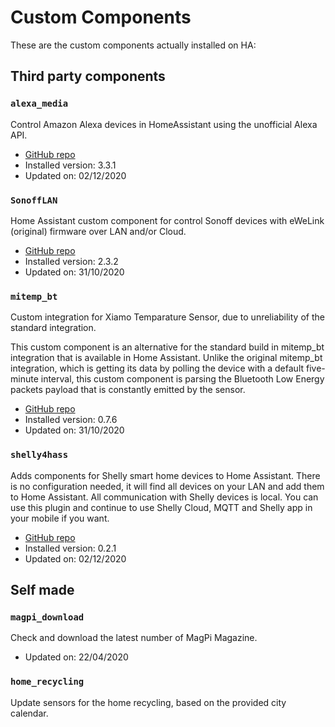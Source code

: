 # Custom Components

These are the custom components actually installed on HA:

## Third party components

### `alexa_media`

Control Amazon Alexa devices in HomeAssistant using the unofficial Alexa API.

* [GitHub repo](https://github.com/custom-components/alexa_media_player)
* Installed version: 3.3.1
* Updated on: 02/12/2020

### `SonoffLAN`

Home Assistant custom component for control Sonoff devices with eWeLink (original) firmware over LAN and/or Cloud.

* [GitHub repo](https://github.com/AlexxIT/SonoffLAN)
* Installed version: 2.3.2
* Updated on: 31/10/2020

### `mitemp_bt`

Custom integration for Xiamo Temparature Sensor, due to unreliability of the standard integration.

This custom component is an alternative for the standard build in mitemp_bt integration that is available in Home Assistant. Unlike the original mitemp_bt integration, which is getting its data by polling the device with a default five-minute interval, this custom component is parsing the Bluetooth Low Energy packets payload that is constantly emitted by the sensor.

* [GitHub repo](https://github.com/custom-components/sensor.mitemp_bt)
* Installed version: 0.7.6
* Updated on: 31/10/2020

### `shelly4hass`

Adds components for Shelly smart home devices to Home Assistant. There is no configuration needed, it will find all devices on your LAN and add them to Home Assistant. All communication with Shelly devices is local. You can use this plugin and continue to use Shelly Cloud, MQTT and Shelly app in your mobile if you want.

* [GitHub repo](https://github.com/StyraHem/ShellyForHASS)
* Installed version: 0.2.1
* Updated on: 02/12/2020

## Self made

### `magpi_download`

Check and download the latest number of MagPi Magazine.

* Updated on: 22/04/2020

### `home_recycling`

Update sensors for the home recycling, based on the provided city calendar.
